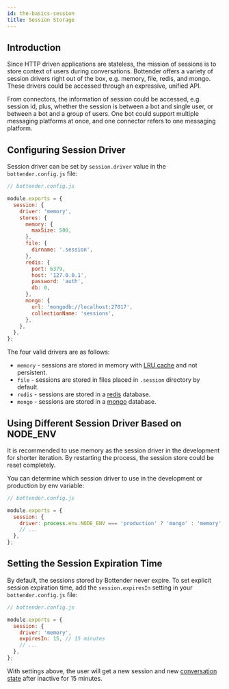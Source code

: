 ```yaml
---
id: the-basics-session
title: Session Storage
---
```


## Introduction

Since HTTP driven applications are stateless, the mission of sessions is to store context of users during conversations. Bottender offers a variety of session drivers right out of the box, e.g. memory, file, redis, and mongo. These drivers could be accessed through an expressive, unified API.

From connectors, the information of session could be accessed, e.g. session id,
plus, whether the session is between a bot and single user, or between a bot and a group of users. One bot could support multiple messaging platforms at once, and one connector refers to one messaging platform.

## Configuring Session Driver

Session driver can be set by `session.driver` value in the `bottender.config.js` file:

```js
// bottender.config.js

module.exports = {
  session: {
    driver: 'memory',
    stores: {
      memory: {
        maxSize: 500,
      },
      file: {
        dirname: '.session',
      },
      redis: {
        port: 6379,
        host: '127.0.0.1',
        password: 'auth',
        db: 0,
      },
      mongo: {
        url: 'mongodb://localhost:27017',
        collectionName: 'sessions',
      },
    },
  },
};
```

The four valid drivers are as follows:

- `memory` - sessions are stored in memory with [LRU cache](https://github.com/isaacs/node-lru-cache) and not persistent.
- `file` - sessions are stored in files placed in `.session` directory by default.
- `redis` - sessions are stored in a [redis](https://redis.io/) database.
- `mongo` - sessions are stored in a [mongo](https://www.mongodb.com/) database.

## Using Different Session Driver Based on NODE_ENV

It is recommended to use memory as the session driver in the development for shorter iteration. By restarting the process, the session store could be reset completely.

You can determine which session driver to use in the development or production by env variable:

```js
// bottender.config.js

module.exports = {
  session: {
    driver: process.env.NODE_ENV === 'production' ? 'mongo' : 'memory',
    // ...
  },
};
```

## Setting the Session Expiration Time

By default, the sessions stored by Bottender never expire. To set explicit session expiration time, add the `session.expiresIn` setting in your `bottender.config.js` file:

```js
// bottender.config.js

module.exports = {
  session: {
    driver: 'memory',
    expiresIn: 15, // 15 minutes
    // ...
  },
};
```

With settings above, the user will get a new session and new [conversation state](the-basics-state.md) after inactive for 15 minutes.
